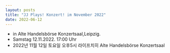 ```yaml
---
layout: posts
title: "JJ Plays! Konzert! im November 2022"
date: 2022-06-12
---
```


  - in Alte Handelsbörse Konzertsaal,Leipzig. 
  - Samstag 12.11.2022. 17:00 Uhr
  - 2022년  11월 12일 토요일 오후5시 라이프치히 Alte Handelsbörse Konzertsaal